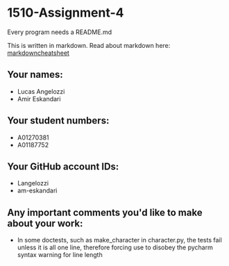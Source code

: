 # 1510-Assignment-4

Every program needs a README.md

This is written in markdown. Read about markdown here: [markdowncheatsheet](https://www.markdownguide.org/cheat-sheet/)

## Your names:
* Lucas Angelozzi
* Amir Eskandari

## Your student numbers:
* A01270381
* A01187752

## Your GitHub account IDs:
* Langelozzi
* am-eskandari

## Any important comments you'd like to make about your work:
* In some doctests, such as make_character in character.py, the tests fail unless it is all one line, therefore 
  forcing use to disobey the pycharm syntax warning for line length